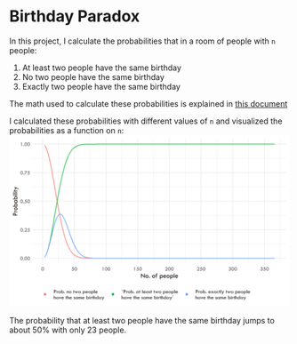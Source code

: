 # Birthday Paradox

In this project, I calculate the probabilities that in a room of people with `n` people:
1. At least two people have the same birthday
2. No two people have the same birthday
3. Exactly two people have the same birthday

The math used to calculate these probabilities is explained in [this document](docs/Probability%20Calculation.pdf)

I calculated these probabilities with different values of `n` and visualized the probabilities as a function on `n`:
![](plots/lineplot.png "Birthday Paradox Probabilities as a function of n")

The probability that at least two people have the same birthday jumps to about 50% with only 23 people.